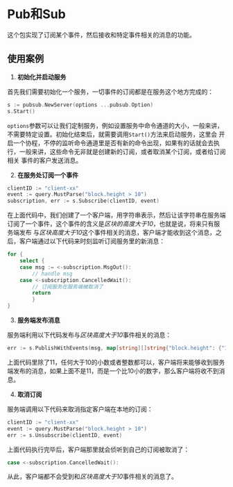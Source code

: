 # Pub和Sub

这个包实现了订阅某个事件，然后接收和特定事件相关的消息的功能。

## 使用案例

1. **初始化并启动服务**

首先我们需要初始化一个服务，一切事件的订阅都是在服务这个地方完成的：

```go
s := pubsub.NewServer(options ...pubsub.Option)
s.Start()
```

`options`参数可以让我们定制服务，例如设置服务中命令通道的大小，一般来讲，不需要特定设置。初始化结束后，就需要调用`Start()`方法来启动服务，这里会
开启一个协程，不停的监听命令通道里是否有新的命令出现，如果有的话就会去执行，一般来讲，这些命令无非就是创建新的订阅，或者取消某个订阅，或者给订阅相关
事件的客户发送消息。

2. **在服务处订阅一个事件**

```go
clientID := "client-xx"
event := query.MustParse("block.height > 10")
subscription, err := s.Subscribe(clientID, event)
```

在上面代码中，我们创建了一个客户端，用字符串表示，然后让该字符串在服务端订阅了一个事件，这个事件的含义是*区块的高度大于10*，也就是说，将来只有服务端发布
与*区块高度大于10*这个事件相关的消息，客户端才能收到这个消息，之后，客户端通过以下代码来时刻监听订阅服务里的新消息：

```go
for {
	select {
	case msg := <-subscription.MsgOut():
		// handle msg
	case <-subscription.CancelledWait():
		// 订阅服务在服务端被取消了
		return
        }
}
```

3. **服务端发布消息**

服务端利用以下代码发布与*区块高度大于10*事件相关的消息：

```go
err := s.PublishWithEvents(msg, map[string][]string{"block.height": {"11"}})
```

上面代码里除了11，任何大于10的小数或者整数都可以，客户端将来能够收到服务端发布的消息，如果上面不是11，而是一个比10小的数字，那么客户端将收不到消息。

4. **取消订阅**

服务端调用以下代码来取消指定客户端在本地的订阅：

```go
clientID := "client-xx"
event := query.MustParse("block.height > 10")
err := s.Unsubscribe(clientID, event)
```

上面代码执行完毕后，客户端那里就会侦听到自己的订阅被取消了：

```go
case <-subscription.CancelledWait():
```

从此，客户端都不会受到和*区块高度大于10*事件相关的消息了。